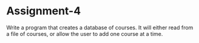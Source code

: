 # Assignment-4
Write a program that creates a database of courses.  It will either read from a file of courses, or allow the user to add one course at a time.

